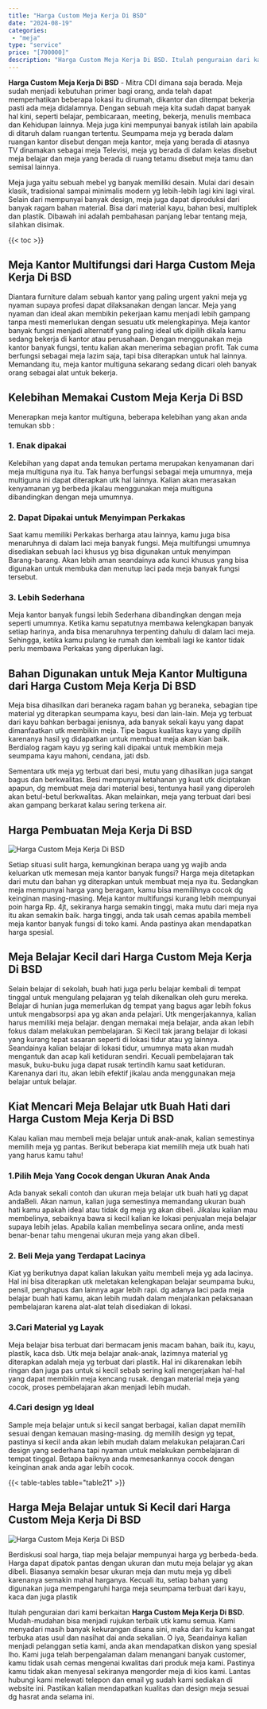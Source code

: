 ```yaml
---
title: "Harga Custom Meja Kerja Di BSD"
date: "2024-08-19"
categories:
 - "meja"
type: "service"
price: "[700000]"
description: "Harga Custom Meja Kerja Di BSD. Itulah penguraian dari kami berkaitan **Harga Custom Meja Kerja Di BSD**. Mudah-mudahan bisa menjadi rujukan terbaik utk kamu..."
---
```


**Harga Custom Meja Kerja Di BSD** - Mitra CDI dimana saja berada. Meja sudah menjadi kebutuhan primer bagi orang, anda telah dapat memperhatikan beberapa lokasi itu dirumah, dikantor dan ditempat bekerja pasti ada meja didalamnya. Dengan sebuah meja kita sudah dapat banyak hal kini, seperti belajar, pembicaraan, meeting, bekerja, menulis membaca dan Kehidupan lainnya. Meja juga kini mempunyai banyak istilah lain apabila di ditaruh dalam ruangan tertentu. Seumpama meja yg berada dalam ruangan kantor disebut dengan meja kantor, meja yang berada di atasnya TV dinamakan sebagai meja Televisi, meja yg berada di dalam kelas disebut meja belajar dan meja yang berada di ruang tetamu disebut meja tamu dan semisal lainnya.

Meja juga yaitu sebuah mebel yg banyak memiliki desain. Mulai dari desain klasik, tradisional sampai minimalis modern yg lebih-lebih lagi kini lagi viral. Selain dari mempunyai banyak design, meja juga dapat diproduksi dari banyak ragam bahan material. Bisa dari material kayu, bahan besi, multiplek dan plastik. Dibawah ini adalah pembahasan panjang lebar tentang meja, silahkan disimak.

{{< toc >}}

## Meja Kantor Multifungsi dari Harga Custom Meja Kerja Di BSD

Diantara furniture dalam sebuah kantor yang paling urgent yakni meja yg nyaman supaya profesi dapat dilaksanakan dengan lancar. Meja yang nyaman dan ideal akan membikin pekerjaan kamu menjadi lebih gampang tanpa mesti memerlukan dengan sesuatu utk melengkapinya. Meja kantor banyak fungsi menjadi alternatif yang paling ideal utk dipilih dikala kamu sedang bekerja di kantor atau perusahaan. Dengan menggunakan meja kantor banyak fungsi, tentu kalian akan menerima sebagian profit. Tak cuma berfungsi sebagai meja lazim saja, tapi bisa diterapkan untuk hal lainnya. Memandang itu, meja kantor multiguna sekarang sedang dicari oleh banyak orang sebagai alat untuk bekerja.

## Kelebihan Memakai Custom Meja Kerja Di BSD

Menerapkan meja kantor multiguna, beberapa kelebihan yang akan anda temukan sbb :

### 1\. Enak dipakai

Kelebihan yang dapat anda temukan pertama merupakan kenyamanan dari meja multiguna nya itu. Tak hanya berfungsi sebagai meja umumnya, meja multiguna ini dapat diterapkan utk hal lainnya. Kalian akan merasakan kenyamanan yg berbeda jikalau menggunakan meja multiguna dibandingkan dengan meja umumnya.

### 2\. Dapat Dipakai untuk Menyimpan Perkakas

Saat kamu memiliki Perkakas berharga atau lainnya, kamu juga bisa menaruhnya di dalam laci meja banyak fungsi. Meja multifungsi umumnya disediakan sebuah laci khusus yg bisa digunakan untuk menyimpan Barang-barang. Akan lebih aman seandainya ada kunci khusus yang bisa digunakan untuk membuka dan menutup laci pada meja banyak fungsi tersebut.

### 3\. Lebih Sederhana

Meja kantor banyak fungsi lebih Sederhana dibandingkan dengan meja seperti umumnya. Ketika kamu sepatutnya membawa kelengkapan banyak setiap harinya, anda bisa menaruhnya terpenting dahulu di dalam laci meja. Sehingga, ketika kamu pulang ke rumah dan kembali lagi ke kantor tidak perlu membawa Perkakas yang diperlukan lagi.

## Bahan Digunakan untuk Meja Kantor Multiguna dari Harga Custom Meja Kerja Di BSD

Meja bisa dihasilkan dari beraneka ragam bahan yg beraneka, sebagian tipe material yg diterapkan seumpama kayu, besi dan lain-lain. Meja yg terbuat dari kayu bahkan berbagai jenisnya, ada banyak sekali kayu yang dapat dimanfaatkan utk membikin meja. Tipe bagus kualitas kayu yang dipilih karenanya hasil yg didapatkan untuk membuat meja akan kian baik. Berdialog ragam kayu yg sering kali dipakai untuk membikin meja seumpama kayu mahoni, cendana, jati dsb.

Sementara utk meja yg terbuat dari besi, mutu yang dihasilkan juga sangat bagus dan berkwalitas. Besi mempunyai ketahanan yg kuat utk diciptakan apapun, dg membuat meja dari material besi, tentunya hasil yang diperoleh akan betul-betul berkwalitas. Akan melainkan, meja yang terbuat dari besi akan gampang berkarat kalau sering terkena air.

## Harga Pembuatan Meja Kerja Di BSD

![Harga Custom Meja Kerja Di BSD](/images/meja/meja-dewasa-016.jpg)

Setiap situasi sulit harga, kemungkinan berapa uang yg wajib anda keluarkan utk memesan meja kantor banyak fungsi? Harga meja ditetapkan dari mutu dan bahan yg diterapkan untuk membuat meja nya itu. Sedangkan meja mempunyai harga yang beragam, kamu bisa memilihnya cocok dg keinginan masing-masing. Meja kantor multifungsi kurang lebih mempunyai poin harga Rp. 4jt, sekiranya harga semakin tinggi, maka mutu dari meja nya itu akan semakin baik. harga tinggi, anda tak usah cemas apabila membeli meja kantor banyak fungsi di toko kami. Anda pastinya akan mendapatkan harga spesial.

## Meja Belajar Kecil dari Harga Custom Meja Kerja Di BSD

Selain belajar di sekolah, buah hati juga perlu belajar kembali di tempat tinggal untuk mengulang pelajaran yg telah dikenalkan oleh guru mereka. Belajar di hunian juga memerlukan dg tempat yang bagus agar lebih fokus untuk mengabsorpsi apa yg akan anda pelajari. Utk mengerjakannya, kalian harus memiliki meja belajar. dengan memakai meja belajar, anda akan lebih fokus dalam melakukan pembelajaran. Si Kecil tak jarang belajar di lokasi yang kurang tepat sasaran seperti di lokasi tidur atau yg lainnya. Seandainya kalian belajar di lokasi tidur, umumnya mata akan mudah mengantuk dan acap kali ketiduran sendiri. Kecuali pembelajaran tak masuk, buku-buku juga dapat rusak tertindih kamu saat ketiduran. Karenanya dari itu, akan lebih efektif jikalau anda menggunakan meja belajar untuk belajar.

## Kiat Mencari Meja Belajar utk Buah Hati dari Harga Custom Meja Kerja Di BSD

Kalau kalian mau membeli meja belajar untuk anak-anak, kalian semestinya memilih meja yg pantas. Berikut beberapa kiat memilih meja utk buah hati yang harus kamu tahu!

### 1.Pilih Meja Yang Cocok dengan Ukuran Anak Anda

Ada banyak sekali contoh dan ukuran meja belajar utk buah hati yg dapat andaBeli. Akan namun, kalian juga semestinya memandang ukuran buah hati kamu apakah ideal atau tidak dg meja yg akan dibeli. Jikalau kalian mau membelinya, sebaiknya bawa si kecil kalian ke lokasi penjualan meja belajar supaya lebih jelas. Apabila kalian membelinya secara online, anda mesti benar-benar tahu mengenai ukuran meja yang akan dibeli.

### 2\. Beli Meja yang Terdapat Lacinya

Kiat yg berikutnya dapat kalian lakukan yaitu membeli meja yg ada lacinya. Hal ini bisa diterapkan utk meletakan kelengkapan belajar seumpama buku, pensil, penghapus dan lainnya agar lebih rapi. dg adanya laci pada meja belajar buah hati kamu, akan lebih mudah dalam menjalankan pelaksanaan pembelajaran karena alat-alat telah disediakan di lokasi.

### 3.Cari Material yg Layak

Meja belajar bisa terbuat dari bermacam jenis macam bahan, baik itu, kayu, plastik, kaca dsb. Utk meja belajar anak-anak, lazimnya material yg diterapkan adalah meja yg terbuat dari plastik. Hal ini dikarenakan lebih ringan dan juga pas untuk si kecil sebab sering kali mengerjakan hal-hal yang dapat membikin meja kencang rusak. dengan material meja yang cocok, proses pembelajaran akan menjadi lebih mudah.

### 4.Cari design yg Ideal

Sample meja belajar untuk si kecil sangat berbagai, kalian dapat memilih sesuai dengan kemauan masing-masing. dg memilih design yg tepat, pastinya si kecil anda akan lebih mudah dalam melakukan pelajaran.Cari design yang sederhana tapi nyaman untuk melakukan pembelajaran di tempat tinggal. Betapa baiknya anda memesankannya cocok dengan keinginan anak anda agar lebih cocok.

{{< table-tables table="table21" >}}

## Harga Meja Belajar untuk Si Kecil dari Harga Custom Meja Kerja Di BSD

![Harga Custom Meja Kerja Di BSD](/images/meja/meja-anak-005.jpg)

Berdiskusi soal harga, tiap meja belajar mempunyai harga yg berbeda-beda. Harga dapat dipatok pantas dengan ukuran dan mutu meja belajar yg akan dibeli. Biasanya semakin besar ukuran meja dan mutu meja yg dibeli karenanya semakin mahal harganya. Kecuali itu, setiap bahan yang digunakan juga mempengaruhi harga meja seumpama terbuat dari kayu, kaca dan juga plastik

Itulah penguraian dari kami berkaitan **Harga Custom Meja Kerja Di BSD**. Mudah-mudahan bisa menjadi rujukan terbaik utk kamu semua. Kami menyadari masih banyak kekurangan disana sini, maka dari itu kami sangat terbuka atas usul dan nasihat dai anda sekalian. O iya, Seandainya kalian menjadi pelanggan setia kami, anda akan mendapatkan diskon yang spesial lho. Kami juga telah berpengalaman dalam menangani banyak customer, kamu tidak usah cemas mengenai kwalitas dari produk meja kami. Pastinya kamu tidak akan menyesal sekiranya mengorder meja di kios kami. Lantas hubungi kami melewati telepon dan email yg sudah kami sediakan di website ini. Pastikan kalian mendapatkan kualitas dan design meja sesuai dg hasrat anda selama ini.
